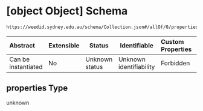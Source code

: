 # \[object Object] Schema

```txt
https://weedid.sydney.edu.au/schema/Collection.json#/allOf/0/properties
```




| Abstract            | Extensible | Status         | Identifiable            | Custom Properties | Additional Properties | Access Restrictions | Defined In                                                                    |
| :------------------ | ---------- | -------------- | ----------------------- | :---------------- | --------------------- | ------------------- | ----------------------------------------------------------------------------- |
| Can be instantiated | No         | Unknown status | Unknown identifiability | Forbidden         | Allowed               | none                | [Collection.schema.json\*](out/Collection.schema.json "open original schema") |

## properties Type

unknown
